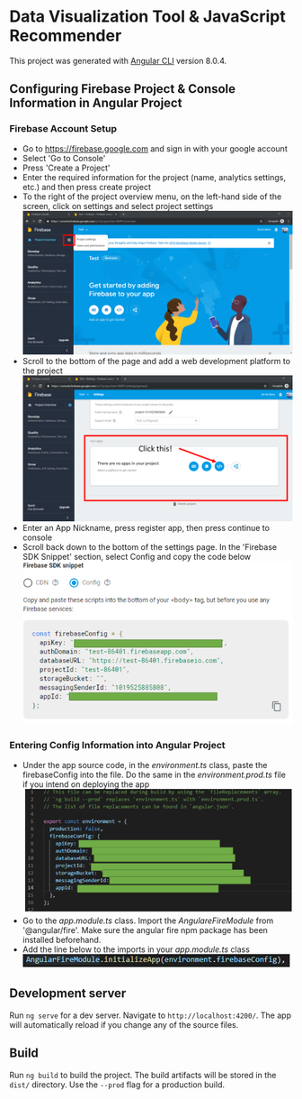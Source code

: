 # Data Visualization Tool & JavaScript Recommender

This project was generated with [Angular CLI](https://github.com/angular/angular-cli) version 8.0.4.

## Configuring Firebase Project & Console Information in Angular Project
### Firebase Account Setup
- Go to https://firebase.google.com and sign in with your google account
- Select 'Go to Console'
- Press 'Create a Project'
- Enter the required information for the project (name, analytics settings, etc.) and then press create project
- To the right of the project overview menu, on the left-hand side of the screen, click on settings and select project settings
![Go to Project Settings](https://github.com/sbhatnag02/jsrecommender/blob/master/readme_images/navigateToSettings.png)
- Scroll to the bottom of the page and add a web development platform to the project
![Add a Web Development Platform](https://github.com/sbhatnag02/jsrecommender/blob/master/readme_images/addWebDevProject.png)
- Enter an App Nickname, press register app, then press continue to console
- Scroll back down to the bottom of the settings page. In the 'Firebase SDK Snippet' section, select Config and copy the code below
![Get the Firebase Config Key](https://github.com/sbhatnag02/jsrecommender/blob/master/readme_images/getConfigKey.PNG)
### Entering Config Information into Angular Project
- Under the app source code, in the *environment.ts* class, paste the firebaseConfig into the file. Do the same in the *environment.prod.ts* file if you intend on deploying the app
![Paste the Config Key into the Angular Project](https://github.com/sbhatnag02/jsrecommender/blob/master/readme_images/configKeyToAngularProject.PNG)
- Go to the *app.module.ts* class. Import the *AngulareFireModule* from '@angular/fire'. Make sure the angular fire npm package has been installed beforehand.
- Add the line below to the imports in your *app.module.ts* class
![Import the AngularFireModule with the Correct Config Information](https://github.com/sbhatnag02/jsrecommender/blob/master/readme_images/importAngularFireModule.PNG)

## Development server

Run `ng serve` for a dev server. Navigate to `http://localhost:4200/`. The app will automatically reload if you change any of the source files.

## Build

Run `ng build` to build the project. The build artifacts will be stored in the `dist/` directory. Use the `--prod` flag for a production build.
